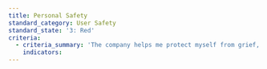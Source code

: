 ```yaml
---
title: Personal Safety
standard_category: User Safety
standard_state: '3: Red'
criteria:
  - criteria_summary: 'The company helps me protect myself from grief, abuse, and harassment.'
    indicators:
---
```


